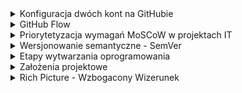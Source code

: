 <details>
   <summary>
      Konfiguracja dwóch kont na GitHubie
   </summary>

# 1. Utwórz klucze SSH dla każdego konta
   Każde konto GitHub wymaga osobnego klucza SSH, aby można było się nim uwierzytelniać.

## Generowanie klucza SSH

### Dla pierwszego konta (prywatne):
```bash
ssh-keygen -t ed25519 -C "twoj_email1@domena.com"
```
Gdy poprosi o nazwę pliku, zapisz go np. jako:
```bash
~/.ssh/id_ed25519_osobiste
```

### Dla drugiego konta (służbowe / uczelniane):
```bash
ssh-keygen -t ed25519 -C "sXXXXX@pjwstk.edu.pl"
```
Zapisz go np. jako:
```bash
~/.ssh/id_ed25519_pjatk
```

### Dodanie kluczy do agenta SSH

Aktywuj klucze:
```bash
eval "$(ssh-agent -s)"
ssh-add ~/.ssh/id_ed25519_osobiste
ssh-add ~/.ssh/id_ed25519_pjatk
```

### Dodaj klucze do GitHuba

1. Skopiuj klucze publiczne:
   - **Osobisty**:
     ```bash
     cat ~/.ssh/id_ed25519_osobiste.pub
     ```
   - **Służbowy**:
     ```bash
     cat ~/.ssh/id_ed25519_pjatk.pub
     ```
2. Wklej odpowiedni klucz w ustawieniach SSH klucza na GitHubie dla każdego konta:
   - [Dodaj klucz SSH](https://github.com/settings/keys)

---

## 2. Konfiguracja `~/.ssh/config`

Aby `git` wiedział, którego klucza używać, skonfiguruj plik `~/.ssh/config`:
```bash
Host github.com-osobisty
  HostName github.com
  User git
  IdentityFile ~/.ssh/id_ed25519_osobiste

Host github.com-pjatk
  HostName github.com
  User git
  IdentityFile ~/.ssh/id_ed25519_pjatk
```

---

## 3. Konfiguracja globalna i lokalna Git

### Ustaw jedno konto jako globalne:
```bash
git config --global user.name "Twoje Imię (Osobiste)"
git config --global user.email "twoj_email1@domena.com"
```

### Dla repozytoriów służbowych, nadpisz lokalne ustawienia:
W katalogu repozytorium służbowego:
```bash
git config user.name "Twoje Imię (Służbowe)"
git config user.email "sXXXX2@pjwstk.edu.pl"
```

---

## 4. Praca z dwoma kontami

Podczas klonowania repozytorium upewnij się, że używasz odpowiedniego aliasu z pliku `~/.ssh/config`:

- **Dla konta osobistego**:
  ```bash
  git clone git@github.com-osobisty:username/repo.git
  ```
- **Dla konta służbowego**:
  ```bash
  git clone git@github.com-pjatk:username/repo.git
  ```

---

## 5. Sprawdzenie konfiguracji

W repozytorium możesz sprawdzić, które konto jest używane:
```bash
git config user.name
git config user.email
```
</details>


<details>
   <summary>
      GitHub Flow
   </summary>

## GUI
- [Sourcetree](https://www.sourcetreeapp.com/) - klient dla OSX/Windowsa, który jest wyśmienitą nakładką graficzną dla gita
  
## Gałęzie
Pierwsza rzecz, którą należy zrobić, aby wdrożyć model [GitHub Flow](https://www.frontstack.pl/blog/praca-z-git-github-flow), to odpowiednio uporządkować gałęzie w swoim repozytorium. W tym przypadku będziemy operować na dwóch rodzajach branchy:

- __main__ –  na tym branchu znajduje się produkcyjna i aktualna wersja aplikacji. Gałąź ta jest zawsze gotowa do tego, aby w razie potrzeby mogła być deployowana na serwery produkcyjne. To z tej gałęzi programiści będą tworzyć swoje branche i do tej gałęzi mergują swoje zmiany.
- __gałęzie robocze (features / feature branch)__ – na tych gałęziach tworzymy nowe funkcjonalności oraz naprawiamy wszelkiego rodzaju błędy w aplikacji.

  ## Flow
1. Stworzenie brancha
   Naszą pracę zawsze zaczynamy wychodząc z master brancha. To w masterze znajduje się przetestowany i działający kod. Dzięki temu wiemy, że pracujemy zawsze na aktualnej wersji aplikacji.
2. Praca nad nową funkcjonalnością
   W momencie, gdy jesteśmy już na swoim branchu, możemy zacząć pracę nad zadaniem. Regularnie commitujemy swoją pracę i nie zapominamy o tym, aby aktualizować swoją gałąź o nowe commity z mastera.
3. Pull Request
   Gdy skończymy już nasze zadanie i chcemy je umieścić w masterze, tworzymy tzw. Pull Request. Powiedzieliśmy sobie wcześniej, że master jest gałęzią, z której w każdym momencie możemy wykonać deploy na produkcję. W takim przypadku kod tam się znajdujący musi być dokładnie zweryfikowany przez pozostałych członków zespołu. Pull Request jest miejscem, gdzie możemy dokładnie przedyskutować wprowadzone przez nas rozwiązania.
   W przypadku, gdy podczas omawiania PR-a wyjdą jakieś błędy, które wymagają poprawki, to poprawiamy je na naszej gałęzi roboczej. Wszystkie przyszłe commity, które wyślemy do zdalnego repozytorium, będą aktualizowały już raz utworzony PR.
4. Merge i deploy
   Gdy nasze zmiany zostały już szczegółowo skonsultowane z pozostałymi członkami zespołu, przyszedł czas na pokazanie ich światu. Merge zaakceptowanego PR-a do mastera i deploy mastera. Sposób trochę mniej bezpieczny, ale dzięki temu główna gałąź projektu zostaje szybko zaktualizowana o nowe zmiany. Taki proces również dużo łatwiej zautomatyzować za pomocą narzędzi CI/CD. Wszelkie zmiany w masterze mogą powodować automatyczny deploy na produkcję. Problemy wynikłe po deployu naprawiamy kolejnym PR-em. Jeżeli coś pójdzie naprawdę bardzo źle, to mamy przecież Gita – revert bądź reset mogą okazać się pomocne 😉

</details>

<details>
   <summary>
      Priorytetyzacja wymagań MoSCoW w projektach IT
   </summary>
   
   MoSCoW to technika priorytetyzacji wykorzystywana podczas zarządzania projektami oraz przy tworzeniu analiz biznesowych projektów informatycznych. Metoda MoSCoW pozwala wypracować wzajemne zrozumienie pomiędzy wszystkimi uczestnikami  (interesariuszami) projektu i taki też jest jej cel.

   Gdy wszystkie wymagania mają tę samą wysoką wagę, to żadne z nich nie jest ważniejsze od pozostałych. Należy nadać odpowiednie priorytety, tak aby jak najwcześniej pojawiły się funkcjonalności, które przyniosą jak największe korzyści biznesowe.

   Każde wymaganie funkcjonalne ma określony priorytet MoSCoW. Wymagania definiuje się w dokumencie opisującym zakres funkcjonalny systemu wraz z kryteriami akceptacyjnymi. Zgodnie z tą metodologią zadania przypisywane są do kategorii M (Must), S (Should), C (Could) i W (Won’t), od których pochodzi nazwa modelu MoSCoW.

- __Must have__ - Priorytet M (must) opisuje krytyczne wymagania, które muszą być spełnione, bo bez nich cały projekt nie zakończy się powodzeniem. Wymienione poniżej wymagania oznaczone symbolami S, C i W można zrealizować w przyszłych fazach cyklu życia projektu.

- __Should have__ - Priorytet S (should) opisuje wymagania, które powinny być spełnione, jednak bez których projekt może funkcjonować.

- __Could have__ - Priorytet C (could) reprezentuje wymagania, które dobrze, gdyby były, jednak nie są konieczne do funkcjonowania projektu.

- __Won’t have__ - Priorytet W (won’t) to zakres reprezentujący wymagania, których wiemy, że w danym projekcie nie będzie. Rzadziej wykorzystywany w celu dobitnego podkreślenia braku danej funkcjonalności. Domyślnie, jeśli wymaganie nie jest ustalone, to należy uznać, że nie będzie realizowane.

</details>

<details>
   <summary>
      Wersjonowanie semantyczne - SemVer
   </summary>

   ## Wersjonowanie semantyczne 
   znane również jako [Semantic Versioning](https://semver.org/lang/pl/) albo SemVer. SemVer to standard wersjonowania oprogramowania. Numeracja wersji to sposób identyfikacji i odróżnienia różnych wersji oprogramowania. Każda nowa wersja otrzymuje unikalny numer, który pozwala nam śledzić i kontrolować zmiany. Dzięki numeracji wersji możemy stwierdzić, czy dana wersja oprogramowania jest aktualna, nowsza lub starsza. To szczególnie istotne przy wprowadzaniu zmian i udostępnianiu aktualizacji.
   
## Wersje składają się z trzech cyfr: X.Y.Z

- __Major__ - Pierwsza liczba – 18 – reprezentuje numer wersji głównej (major). Jej zwiększenie (np. z 17 do 18) wskazuje na wprowadzenie istotnych modyfikacji, które mogą wpływać na istniejące funkcje i wymagać dostosowania.\
__Przykład:__ Zmiana interfejsu użytkownika, nowe funkcjonalności, znaczne zmiany w strukturze kodu.

- __Minor__ - Druga cyfra – 2 – to numer wersji mniejszej (minor). Zwiększenie tego numeru (np. z 18.1 do 18.2) wskazuje na wprowadzenie nowych funkcji oprogramowania bez wpływu na istniejące.\
__Przykład:__ Dodanie nowego modułu, rozszerzenie istniejących funkcji, ulepszenie wydajności.

- __Patch__ - Trzecia cyfra – 0 – reprezentuje numer wersji poprawki (patch). Zwiększenie numeru wersji patch (np. z 18.2.0 do 18.2.1) wskazuje na wprowadzenie poprawek bez zmian w funkcjonalności.\
__Przykład:__ Naprawa znalezionych błędów, łatanie luk w zabezpieczeniach, poprawki interfejsu.

W świecie programowania istnieje wiele bibliotek i modułów, które pomagają w tworzeniu aplikacji. Zarządzanie zależnościami jest kluczowe, aby nasz projekt działał sprawnie i był aktualny.

## Deklarowanie zależności
   W celu określenia wymaganych bibliotek i modułów w aplikacji javascript, korzystamy z pliku konfiguracyjnego package.json. W pliku tym możemy zadeklarować nazwy zależności oraz określić szczególne, minimalne lub maksymalne wersje, które nasz projekt obsługuje.
```
"dependencies": {
   "reaact": "^18.2.0",
   "@reduxjs/toolkit": "~1.9.5",
   "axios": "1.4.0"
}
```
W powyższym przykładzie widzimy deklarację trzech zależności:
- react,
- @reduxjs/toolkit,
- axios.
Przy każdej zależności możemy określić operator wersji, który pomoże nam zarządzać aktualizacjami.

__Operator „^” (marchewka/caret)__ - Pozwala na aktualizację do najnowszej zgodnej zadeklarowanej wersji, zapewniając przy tym kompatybilność z nowymi funkcjonalnościami. Przykładowo, jeśli zadeklarujemy naszą bibliotekę React w następujący sposób „react”: „^18.1.0” to możemy być pewni, że podczas aktualizacji naszej aplikacji wersja biblioteki może być większa lub równa 18.1.0, ale też mniejsza od 19.0.0.

__Operator „~” (tylda)__ - Umożliwia aktualizację do najnowszej wersji poprawiającej błędy, zachowując zgodność z deklaracją wersji. Przykładowo nasza biblioteka do obsługi stanu aplikacji zadeklarowana następująco „@reduxjs/toolkit”: „~1.8.4” będzie aktualizowana do wersji większej lub równej 1.8.4, ale mniejszej niż 1.9.0.

## Aktualizowanie wersji
Jest takie magiczne polecenie, które nie wszystkim jest znane, ale znacząco ułatwia proces podbijania wersji. Gdy po wprowadzeniu poprawek chcesz podbić wersję, np. modułu npm, masz do wyboru dwie metody. Możesz to zrobić na piechotę, zmieniając ręcznie plik package.json, albo skorzystać z polecenia npm version.

Oto trzy przykłady, które pokazują, jak to działa w praktyce:
- __npm version patch__ – zwiększa numer wersji poprawki. Przykład: 1.0.0 -> 1.0.1.
- __npm version minor__ – zwiększa numer wersji mniejszej. Przykład: 1.0.0 -> 1.1.0.
- __npm version major__ – zwiększa numer wersji głównej. Przykład: 1.0.0 -> 2.0.0.

Polecenia te automatycznie aktualizują numer wersji w pliku package.json, a jako bonus tworzą nowy tag w repozytorium Git.


</details>

<details>
   <summary>
      Etapy wytwarzania oprogramowania
   </summary>

## Requirement analysis (określenie wymagań)
Pierwszym etapem jest określenie wymagań. Definiowane jest przez doświadczonych specjalistów, którzy wspierają się badaniami rynku i analizą konkurencji. Informacje zebrane w czasie analiz są wykorzystywane do planowania całego projektu, przeprowadzenia studium wykonalności czy analiza ryzyka. Po zaplanowaniu projektu ruszamy do zdefiniowania wartości naszego produktu, również przez określenie jego grupy docelowej. Posiadając te informacje, architekci oprogramowania mogą „przenieść” je do wirtualnego świata, projektując funkcjonalności naszej aplikacji.\

__Przykładowe role:__ Project Manager, Product Manager, Business Analyst

## Design (projekt)
Drugi etap wytwarzania oprogramowania przenosi nas do części związanej z tworzeniem naszego produktu. To tutaj zapadają decyzje związane z interfejsem użytkownika. To, jakie kolory wykorzystamy, jak zaprojektujemy wygląd aplikacji. Gdzie będzie wyświetlał się nagłówek i czy urozmaicimy go animacją? Jakie ruchy wykona użytkownik, kiedy uruchomi aplikację po raz pierwszy i w którym miejscu będzie szukał danej funkcji? Jak będzie wyglądał przycisk logowania i w którym miejscu się znajdzie? Na tym etapie wybrany zostanie również język programowania, który najlepiej będzie pasować do aplikacji. Omówimy też inne aspekty techniczne – takie jak bazy danych i serwery. Wszystkie te elementy muszą być ustalone odpowiednio wcześniej między innymi ze względu na wielkość aplikacji. Portal, który działa na ogromną skalę i odwiedza go dziennie ponad miliard użytkowników, zaprojektowany jest inaczej od aplikacji mobilnej spełniającej pojedyńczą funkcję. Przykładowo Facebook jest bardzo potężną aplikacją o setkach funkcjonalności – dlatego wiele technicznych aspektów różni go od np. strony internetowej dla małej agencji SEO, której główne funkcjonalności opierają się na kalkulatorze cen dla klientów i formularzu kontaktowym.\

__Przykładowe role:__ Architekt Aplikacji, UX, UI designer

## Implementation (implementacja)
Faza implementacji to czas kiedy pełną parą zaczynamy pisanie programu! Jest to bardzo ważny etap tworzenia oprogramowania. Czasami będzie to projekt wykonywany zupełnie od zera z całkiem nowym kodem (wtedy mówimy o tzw. green field development), czasami można wykorzystać elementy z innych, istniejących aplikacji (wtedy mamy do czynienia z tzw. legacy code). Programiści specjalizują się w różnych językach programowania, dlatego możemy ich podzielić na tych front-endowych (JavaScrpit, HTML, CSS, React.js, Angular etc.) czy back-endowych (Java, Scala, C, C++, C#.net etc.). Czasem poszukiwani są także Full Stack Developerzy – czyli tacy, którzy potrafią kodować zarówno po stronie klienta, jak i administrować serwerem czy bazą danych. Każda aplikacja ma zdefiniowany stack technologiczny, który powinien być dopasowany do głównych założeń oprogramowania.\

__Przykładowe role:__ Software Engineer, Programista, Java Developer, Frontend Developer, C++ Developer itp.

## Testing (testowanie)
Następnym krokiem jest faza testowania. To świetny moment do tego, żeby upewnić się, że system działa właściwie. Aplikacja musi zostać sprawdzona pod wieloma kątami – funkcjonalności, optymalizacji czy wydajności. Jest to szczególnie istotne, jeśli produkt ma działać na większą skalę. Musimy się również upewnić, że oprogramowanie spełnia wymogi bezpieczeństwa. Testerzy sprawdzą, czy funkcjonalności i interfejsy działają prawidłowo. Mogą korzystać do tego z testów manualnych (użytkownik testujący „klikając” w aplikacji) lub automatycznych (tester tworzy kod testujący aplikację).
Testowanie odbywa się również przez użytkowników, w czasie korzystania z oprogramowania. Dzięki informacjom zwrotnym produkt zawsze może być poprawiony i lepiej dopasowany do potrzeb. Często po wykryciu „buga” wracamy znów do poprzedniego kroku, i kod jest poprawiany.\

__Przykładowe role:__ QA Specialist, tester oprogramowania, tester manualny, tester automatyzujący

## Deployment (wdrożenie)
Deployment to faza tworzenia oprogramowania, w której software jest gotowy do działania. Po dokładnym zaplanowaniu tego, jak będzie działać aplikacja, kodowaniu i upewnieniu się, że software pracuje jak należy, oprogramowanie „idzie na produkcję”. Co to w praktyce znaczy? Mówiąc najprościej – użytkownicy mogą już korzystać z aplikacji. Na początku tego etapu użytkownicy mogą wyłapywać jeszcze drobne błędy, które na bieżąco mogą być zgłoszone i korygowane.
Aplikacje, czy np. strony internetowe też się zmieniają i zostają ulepszane. Widać to na przykładzie znanego wszystkim Facebooka, który dziś wygląda inaczej niż 5 lat temu. Jest to naturalne, ponieważ technologia się rozwija, pojawiają nowe funkcjonalności, zmienia się wizerunek firm czy trendy w designie. Dzięki innowacjom rozwijają się też wszystkie inne produkty i usługi.

## Maintenance (utrzymanie)
Ostatnią fazą jest faza utrzymania, czyli etap, kiedy aplikacja już działa. Korzystają z niej użytkownicy, widzimy, że spełnia swoje funkcje i jesteśmy zadowoleni z całego produktu. Nie możemy jednak stracić czujności – aplikacja wciąż może się zepsuć. W przypadku aplikacji webowych coś może funkcjonować źle na konkretnych przeglądarkach, software może też paść ofiarą złośliwego oprogramowania lub ataku hackera. Z czasem, kiedy z aplikacji będzie korzystać zbyt wielu użytkowników może pojawić się na przykład problem z obciążeniem serwerów. Wtedy trzeba to naprawić, wracając do działań podejmowanych na odpowiednim etapie cyklu rozwoju oprogramowania (w zależności od błędu/problemu). Często aplikacje nie będą wymagały dużych ingerencji ze strony programistów, ponieważ błędy będą dość proste w naprawie. Czasem wystarczy nawet wyjaśnić użytkownikowi w prosty sposób, jak sam może poradzić sobie z problemem. Wtedy wystarczy skorzystać z pomocy zespołów wspierających (supportowych).\

__Przykładowe role:__ Support Engineer, I linia wsparcia, II linia wsparcia, IT Support.

</details>

<details>
   <summary>
      Założenia projektowe
   </summary>

   ## Metodologia Agile   
   [Agile Manifesto](https://agilemanifesto.org/iso/pl/manifesto.html) W wyniku naszej pracy, zaczęliśmy bardziej cenić:

__Ludzi i interakcje__ od procesów i narzędzi\
__Działające oprogramowanie__ od szczegółowej dokumentacji\
__Współpracę z klientem__ od negocjacji umów\
__Reagowanie na zmiany__ od realizacji założonego planu.\

Oznacza to, że elementy wypisane po prawej są wartościowe,
ale większą wartość mają dla nas te, które wypisano po lewej.

[Założenia Manifestu](https://agilemanifesto.org/iso/pl/principles.html):
- Najwyższy priorytet ma dla nas zadowolenie klienta dzięki wczesnemu i ciągłemu wdrażaniu wartościowego oprogramowania.
- Bądźcie gotowi na zmiany wymagań nawet na późnym etapie jego rozwoju. Procesy zwinne wykorzystują zmiany dla zapewnienia klientowi konkurencyjności.
- Dostarczajcie funkcjonujące oprogramowanie często, w kilkutygodniowych lub kilkumiesięcznych odstępach. Im częściej, tym lepiej.
- Zespoły biznesowe i deweloperskie muszą ściśle ze sobą współpracować w codziennej pracy przez cały czas trwania projektu.
- Twórzcie projekty wokół zmotywowanych ludzi. Zapewnijcie im potrzebne środowisko oraz wsparcie i zaufajcie, że wykonają powierzone zadanie.
- Najbardziej efektywnym i wydajnym sposobem przekazywania informacji zespołowi deweloperskiemu i wewnątrz niego jest rozmowa twarzą w twarz.
- Działające oprogramowanie jest podstawową miarą postępu.
- Procesy zwinne umożliwiają zrównoważony rozwój. Sponsorzy, deweloperzy oraz użytkownicy powinni być w stanie utrzymywać równe tempo pracy.
- Ciągłe skupienie na technicznej doskonałości i dobrym projektowaniu zwiększa zwinność.
- Prostota – sztuka minimalizowania ilości koniecznej pracy – jest kluczowa.
- Najlepsze rozwiązania architektoniczne, wymagania i projekty pochodzą od samoorganizujących się zespołów.
- W regularnych odstępach czasu zespół analizuje możliwości poprawy swojej wydajności, a następnie dostraja i dostosowuje swoje działania do wyciągniętych wniosków.

## Tablica Kanban
   Kanban to popularne ramy postępowania stosowane do wdrażania procesów programistycznych Agile i DevOps. Wymagają one informowania o potencjale wykonawczym w czasie rzeczywistym i zapewnienia pełnej przejrzystości pracy. Jednostki pracy są prezentowane w formie wizualnej na tablicy Kanban, umożliwiając członkom zespołu śledzenie stanu każdego elementu prac przez cały czas.

   
</details>

<details>
   <summary>
      Rich Picture - Wzbogacony Wizerunek
   </summary>

![Rich Picture](https://rolandliedtke.me/images/RichPicture.png)

</details>
